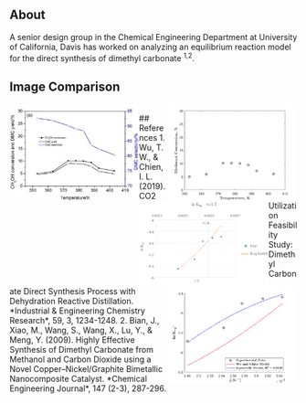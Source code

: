 ## About 
A senior design group in the Chemical Engineering Department at University of California, Davis has worked on analyzing an equilibrium reaction model for the direct synthesis of dimethyl carbonate <sup>1,2</sup>.

## Image Comparison 

<img align="left" width="45%" height="45%" src="https://github.com/danyjiang/ech158c/blob/master/Bian%20et%20al%20Figure3a.jpg">
<img align="right" width="45%" height="45%" src="https://github.com/danyjiang/ech158c/blob/master/Figure%203a%20Reproduced.png">

<img align="left" width="45%" height="45%" src="https://github.com/danyjiang/ech158c/blob/master/Wu%20and%20Chien%20FigureS1.PNG">
<img align="right" width="45%" height="45%" src="https://github.com/danyjiang/ech158c/blob/master/Figure%20S1%20Reproduced.png"> 


<br/> 
## References
1. Wu, T. W., & Chien, I. L. (2019). CO2 Utilization Feasibility Study: Dimethyl Carbonate Direct Synthesis Process with Dehydration Reactive Distillation. *Industrial & Engineering Chemistry Research*, 59, 3, 1234-1248.
2. Bian, J., Xiao, M., Wang, S., Wang, X., Lu, Y., & Meng, Y. (2009). Highly Effective Synthesis of Dimethyl Carbonate from Methanol and Carbon Dioxide using a Novel Copper–Nickel/Graphite Bimetallic Nanocomposite Catalyst. *Chemical Engineering
Journal*, 147 (2-3), 287-296.
